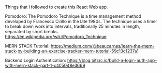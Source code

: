 Things that I followed to create this React Web app.

Pomodoro: The Pomodoro Technique is a time management method developed by Francesco Cirillo in the late 1980s. The technique uses a timer to break down work into intervals, traditionally 25 minutes in length, separated by short breaks. https://en.wikipedia.org/wiki/Pomodoro_Technique

MERN STACK Tutorial: https://medium.com/@beaucarnes/learn-the-mern-stack-by-building-an-exercise-tracker-mern-tutorial-59c13c1237a1

Backend Login Authentication: https://blog.bitsrc.io/build-a-login-auth-app-with-mern-stack-part-1-c405048e3669
